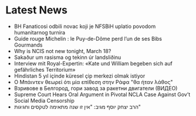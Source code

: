# Latest News
-  BH Fanaticosi odbili novac koji je NFSBiH uplatio povodom humanitarnog turnira
-  Guide rouge Michelin : le Puy-de-Dôme perd l’un de ses Bibs Gourmands
-  Why is NCIS not new tonight, March 18?
-  Sakaður um rasisma og tekinn úr landsliðinu
-  Interview mit Royal-Expertin: «Kate und William begeben sich auf gefährliches Territorium»
-  Hindistan 5 yıl içinde küresel çip merkezi olmak istiyor
-  Ο Μπάιντεν θεωρεί ότι μία επίθεση στην Ράφα "θα ήταν λάθος"
-  Взривове в Белгород, гори завод за ракетни двигатели (ВИДЕО)
-  Supreme Court Hears Oral Argument in Pivotal NCLA Case Against Gov’t Social Media Censorship
-  הרב יצחק יוסף מגיב: "אין זו שנה מתאימה לטקסים וחגיגות"
